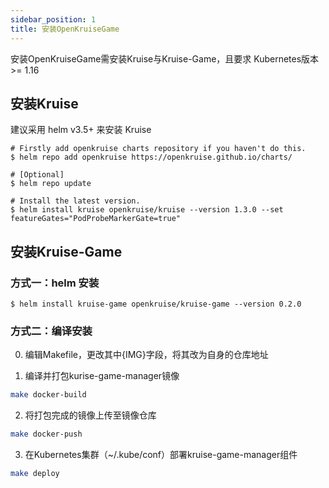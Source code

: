 ```yaml
---
sidebar_position: 1
title: 安装OpenKruiseGame
---
```

安装OpenKruiseGame需安装Kruise与Kruise-Game，且要求 Kubernetes版本 >= 1.16

## 安装Kruise

建议采用 helm v3.5+ 来安装 Kruise

```shell
# Firstly add openkruise charts repository if you haven't do this.
$ helm repo add openkruise https://openkruise.github.io/charts/

# [Optional]
$ helm repo update

# Install the latest version.
$ helm install kruise openkruise/kruise --version 1.3.0 --set featureGates="PodProbeMarkerGate=true"
```

## 安装Kruise-Game

### 方式一：helm 安装

```shell
$ helm install kruise-game openkruise/kruise-game --version 0.2.0
```

### 方式二：编译安装

0) 编辑Makefile，更改其中{IMG}字段，将其改为自身的仓库地址

1) 编译并打包kurise-game-manager镜像

```bash
make docker-build
```

2) 将打包完成的镜像上传至镜像仓库

```bash
make docker-push
```

3) 在Kubernetes集群（~/.kube/conf）部署kruise-game-manager组件

```bash
make deploy
```
